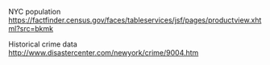 NYC population https://factfinder.census.gov/faces/tableservices/jsf/pages/productview.xhtml?src=bkmk

Historical crime data http://www.disastercenter.com/newyork/crime/9004.htm